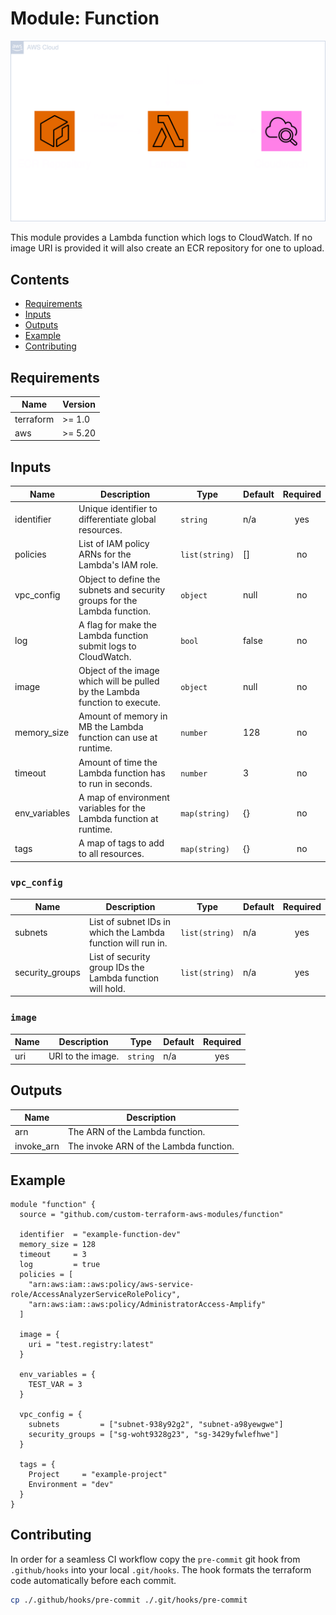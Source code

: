 # Module: Function

![Function visualized](.github/diagrams/function-transparent.png)

This module provides a Lambda function which logs to CloudWatch. If no image URI is provided it will also create an ECR repository for one to upload.

## Contents

- [Requirements](#requirements)
- [Inputs](#inputs)
- [Outputs](#outputs)
- [Example](#example)
- [Contributing](#contributing)

## Requirements

| Name      | Version |
| --------- | ------- |
| terraform | >= 1.0  |
| aws       | >= 5.20 |

## Inputs

| Name          | Description                                                                 | Type           | Default | Required |
| ------------- | --------------------------------------------------------------------------- | -------------- | ------- | :------: |
| identifier    | Unique identifier to differentiate global resources.                        | `string`       | n/a     |   yes    |
| policies      | List of IAM policy ARNs for the Lambda's IAM role.                          | `list(string)` | []      |    no    |
| vpc_config    | Object to define the subnets and security groups for the Lambda function.   | `object`       | null    |    no    |
| log           | A flag for make the Lambda function submit logs to CloudWatch.              | `bool`         | false   |    no    |
| image         | Object of the image which will be pulled by the Lambda function to execute. | `object`       | null    |    no    |
| memory_size   | Amount of memory in MB the Lambda function can use at runtime.              | `number`       | 128     |    no    |
| timeout       | Amount of time the Lambda function has to run in seconds.                   | `number`       | 3       |    no    |
| env_variables | A map of environment variables for the Lambda function at runtime.          | `map(string)`  | {}      |    no    |
| tags          | A map of tags to add to all resources.                                      | `map(string)`  | {}      |    no    |

### `vpc_config`

| Name            | Description                                                  | Type           | Default | Required |
| --------------- | ------------------------------------------------------------ | -------------- | ------- | :------: |
| subnets         | List of subnet IDs in which the Lambda function will run in. | `list(string)` | n/a     |   yes    |
| security_groups | List of security group IDs the Lambda function will hold.    | `list(string)` | n/a     |   yes    |

### `image`

| Name | Description       | Type     | Default | Required |
| ---- | ----------------- | -------- | ------- | :------: |
| uri  | URI to the image. | `string` | n/a     |   yes    |

## Outputs

| Name       | Description                            |
| ---------- | -------------------------------------- |
| arn        | The ARN of the Lambda function.        |
| invoke_arn | The invoke ARN of the Lambda function. |

## Example

```hcl
module "function" {
  source = "github.com/custom-terraform-aws-modules/function"

  identifier  = "example-function-dev"
  memory_size = 128
  timeout     = 3
  log         = true
  policies = [
    "arn:aws:iam::aws:policy/aws-service-role/AccessAnalyzerServiceRolePolicy",
    "arn:aws:iam::aws:policy/AdministratorAccess-Amplify"
  ]

  image = {
    uri = "test.registry:latest"
  }

  env_variables = {
    TEST_VAR = 3
  }

  vpc_config = {
    subnets         = ["subnet-938y92g2", "subnet-a98yewgwe"]
    security_groups = ["sg-woht9328g23", "sg-3429yfwlefhwe"]
  }

  tags = {
    Project     = "example-project"
    Environment = "dev"
  }
}
```

## Contributing

In order for a seamless CI workflow copy the `pre-commit` git hook from `.github/hooks` into your local `.git/hooks`. The hook formats the terraform code automatically before each commit.

```bash
cp ./.github/hooks/pre-commit ./.git/hooks/pre-commit
```
